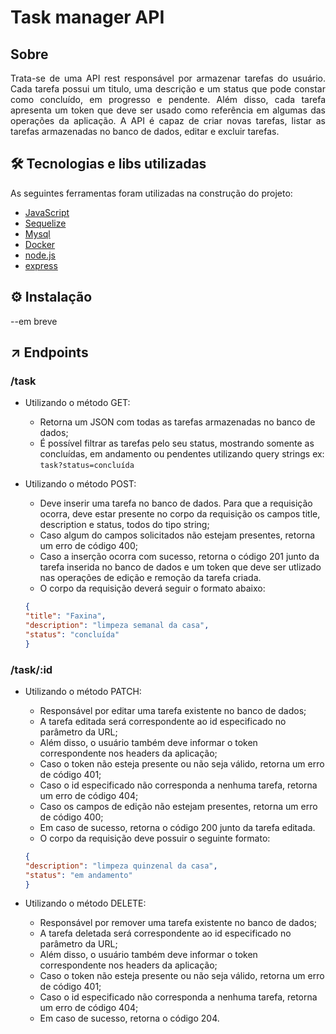 # Task manager API

## Sobre

<p align="justify"> Trata-se de uma API rest responsável por armazenar tarefas do usuário. Cada tarefa possui um titulo, uma descrição e um status que pode  constar como concluído, em progresso e pendente. Além disso, cada tarefa apresenta um token que deve ser usado como referência em algumas das operações da aplicação.
A API é capaz de criar novas tarefas, listar as tarefas armazenadas no banco de dados, editar e excluir tarefas. </p>

## 🛠 Tecnologias e libs utilizadas

As seguintes ferramentas foram utilizadas na construção do projeto:

- [JavaScript](https://developer.mozilla.org/pt-BR/docs/Web/JavaScript)
- [Sequelize](https://sequelize.org/)
- [Mysql](https://www.mysql.com/)
- [Docker](https://www.docker.com/)
- [node.js](https://nodejs.org/en)
- [express](https://expressjs.com/pt-br/)

## ⚙️ Instalação

--em breve

## ↗️ Endpoints

### /task

- Utilizando o método GET:
  - Retorna um JSON com todas as tarefas armazenadas no banco de dados;
  - É possível filtrar as tarefas pelo seu status, mostrando somente as concluídas, em andamento ou pendentes utilizando query strings ex: ```task?status=concluída```

- Utilizando o método POST:
  - Deve inserir uma tarefa no banco de dados. Para que a requisição ocorra, deve estar presente no corpo da requisição os campos title, description e status, todos do tipo string;
  - Caso algum do campos solicitados não estejam presentes, retorna um erro de código 400;
  - Caso a inserção ocorra com sucesso, retorna o código 201 junto da tarefa inserida no banco de dados e um token que deve ser utlizado nas operações de edição e remoção da tarefa criada.
  - O corpo da requisição deverá seguir o formato abaixo:
  
  ```json
  {
  "title": "Faxina",
  "description": "limpeza semanal da casa",
  "status": "concluída"
  }
  ```

### /task/:id

- Utilizando o método PATCH:
  - Responsável por editar uma tarefa existente no banco de dados;
  - A tarefa editada será correspondente ao id especificado no parâmetro da URL;
  - Além disso, o usuário também deve informar o token correspondente nos headers da aplicação;
  - Caso o token não esteja presente ou não seja válido, retorna um erro de código 401;
  - Caso o id especificado não corresponda a nenhuma tarefa, retorna um erro de código 404;
  - Caso os campos de edição não estejam presentes, retorna um erro de código 400;
  - Em caso de sucesso, retorna o código 200 junto da tarefa editada.
  - O corpo da requisição deve possuir o seguinte formato:
  
  ```json
  {
  "description": "limpeza quinzenal da casa",
  "status": "em andamento"
  }
  ```

- Utilizando o método DELETE:
  - Responsável por remover uma tarefa existente no banco de dados;
  - A tarefa deletada será correspondente ao id especificado no parâmetro da URL;
  - Além disso, o usuário também deve informar o token correspondente nos headers da aplicação;
  - Caso o token não esteja presente ou não seja válido, retorna um erro de código 401;
  - Caso o id especificado não corresponda a nenhuma tarefa, retorna um erro de código 404;
  - Em caso de sucesso, retorna o código 204.
